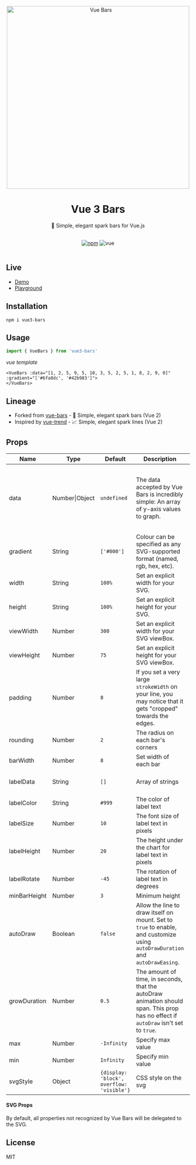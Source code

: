 <div align="center">
  <img src="https://github.com/user-attachments/assets/1381d170-bce1-44f0-a317-615f378e500c" width="500" alt="Vue Bars">
  <br>
  <h1>Vue 3 Bars</h1>
  <p>🌈 Simple, elegant spark bars for Vue.js</p>
  <br>
  <a href="https://www.npmjs.org/package/vue3-bars"><img src="https://img.shields.io/npm/v/vue3-bars.svg?style=flat" alt="npm"></a>
  <img src="https://img.shields.io/badge/vue-^3.0.0-fc08d.svg?colorA=2c3e50&style=flat" alt="vue">
</div>

<br>

## Live

- [Demo](https://vue3-bars.hanl.in/)
- [Playground](https://stackblitz.com/~/github.com/hotdogee/vue3-bars?file=src/App.vue)

## Installation

```shell
npm i vue3-bars
```

## Usage

```js
import { VueBars } from 'vue3-bars'
```

_vue template_

```vue
<VueBars :data="[1, 2, 5, 9, 5, 10, 3, 5, 2, 5, 1, 8, 2, 9, 0]" :gradient="['#6fa8dc', '#42b983']">
</VueBars>
```

## Lineage

- Forked from [vue-bars](https://github.com/DeviaVir/vue-bar) - 🌈 Simple, elegant spark bars (Vue 2)
- Inspired by [vue-trend](https://github.com/QingWei-Li/vue-trend) - 📈 Simple, elegant spark lines (Vue 2)

## Props

| Name         | Type           | Default                                   | Description                                                                                                                         | Example                                                                      |
| ------------ | -------------- | ----------------------------------------- | ----------------------------------------------------------------------------------------------------------------------------------- | ---------------------------------------------------------------------------- |
| data         | Number\|Object | `undefined`                               | The data accepted by Vue Bars is incredibly simple: An array of y-axis values to graph.                                             | `[120, 149, 193.4, 200, 92]` or `[{ value: 4 }, { value: 6 }, { value: 8 }]` |
| gradient     | String         | `['#000']`                                | Colour can be specified as any SVG-supported format (named, rgb, hex, etc).                                                         | `['#0FF', '#F0F', '#FF0']`                                                   |
| width        | String         | `100%`                                    | Set an explicit width for your SVG.                                                                                                 | `100%` or `300px`                                                            |
| height       | String         | `100%`                                    | Set an explicit height for your SVG.                                                                                                | `100%` or `75px`                                                             |
| viewWidth    | Number         | `300`                                     | Set an explicit width for your SVG viewBox.                                                                                         | -                                                                            |
| viewHeight   | Number         | `75`                                      | Set an explicit height for your SVG viewBox.                                                                                        | -                                                                            |
| padding      | Number         | `8`                                       | If you set a very large `strokeWidth` on your line, you may notice that it gets "cropped" towards the edges.                        | -                                                                            |
| rounding     | Number         | `2`                                       | The radius on each bar's corners                                                                                                    | -                                                                            |
| barWidth     | Number         | `8`                                       | Set width of each bar                                                                                                               | -                                                                            |
| labelData    | String         | `[]`                                      | Array of strings                                                                                                                    | `['Label 1','Label 2','Label 3']`                                            |
| labelColor   | String         | `#999`                                    | The color of label text                                                                                                             | -                                                                            |
| labelSize    | Number         | `10`                                      | The font size of label text in pixels                                                                                               | -                                                                            |
| labelHeight  | Number         | `20`                                      | The height under the chart for label text in pixels                                                                                 |                                                                              |
| labelRotate  | Number         | `-45`                                     | The rotation of label text in degrees                                                                                               | -                                                                            |
| minBarHeight | Number         | `3`                                       | Minimum height                                                                                                                      | -                                                                            |
| autoDraw     | Boolean        | `false`                                   | Allow the line to draw itself on mount. Set to `true` to enable, and customize using `autoDrawDuration` and `autoDrawEasing`.       | -                                                                            |
| growDuration | Number         | `0.5`                                     | The amount of time, in seconds, that the autoDraw animation should span. This prop has no effect if `autoDraw` isn't set to `true`. | -                                                                            |
| max          | Number         | `-Infinity`                               | Specify max value                                                                                                                   | -                                                                            |
| min          | Number         | `Infinity`                                | Specify min value                                                                                                                   | -                                                                            |
| svgStyle     | Object         | `{display: 'block', overflow: 'visible'}` | CSS style on the svg                                                                                                                | -                                                                            |

#### SVG Props

By default, all properties not recognized by Vue Bars will be delegated to the SVG.

## License

MIT
